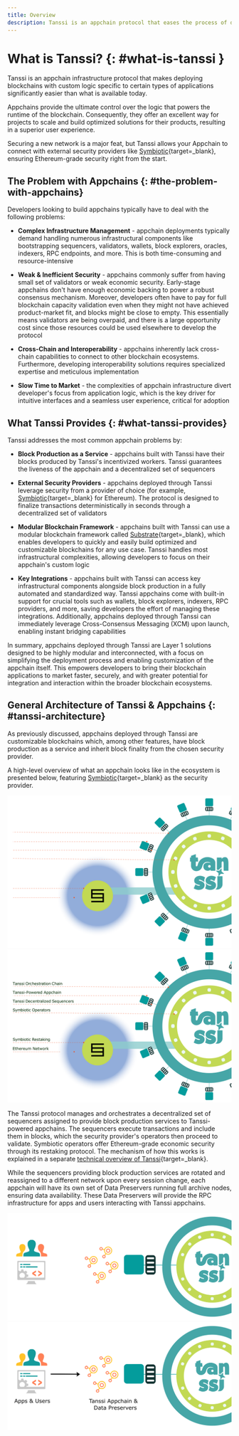 ```yaml
---
title: Overview
description: Tanssi is an appchain protocol that eases the process of deploying appchains so that developers can focus on their custom application logic.
---
```


# What is Tanssi? {: #what-is-tanssi }

Tanssi is an appchain infrastructure protocol that makes deploying blockchains with custom logic specific to certain types of applications significantly easier than what is available today.

Appchains provide the ultimate control over the logic that powers the runtime of the blockchain. Consequently, they offer an excellent way for projects to scale and build optimized solutions for their products, resulting in a superior user experience.

Securing a new network is a major feat, but Tanssi allows your Appchain to connect with external security providers like [Symbiotic](https://symbiotic.fi/){target=\_blank}, ensuring Ethereum-grade security right from the start.

## The Problem with Appchains {: #the-problem-with-appchains}

Developers looking to build appchains typically have to deal with the following problems:

- **Complex Infrastructure Management** - appchain deployments typically demand handling numerous infrastructural components like bootstrapping sequencers, validators, wallets, block explorers, oracles, indexers, RPC endpoints, and more. This is both time-consuming and resource-intensive

- **Weak & Inefficient Security** - appchains commonly suffer from having small set of validators or weak economic security. Early-stage appchains don't have enough economic backing to power a robust consensus mechanism. Moreover, developers often have to pay for full blockchain capacity validation even when they might not have achieved product-market fit, and blocks might be close to empty. This essentially means validators are being overpaid, and there is a large opportunity cost since those resources could be used elsewhere to develop the protocol

- **Cross-Chain and Interoperability** - appchains inherently lack cross-chain capabilities to connect to other blockchain ecosystems. Furthermore, developing interoperability solutions requires specialized expertise and meticulous implementation

- **Slow Time to Market** - the complexities of appchain infrastructure divert developer's focus from application logic, which is the key driver for intuitive interfaces and a seamless user experience, critical for adoption

## What Tanssi Provides {: #what-tanssi-provides}

Tanssi addresses the most common appchain problems by:

- **Block Production as a Service** - appchains built with Tanssi have their blocks produced by Tanssi's incentivized workers. Tanssi guarantees the liveness of the appchain and a decentralized set of sequencers

- **External Security Providers** -  appchains deployed through Tanssi leverage security from a provider of choice (for example, [Symbiotic](https://symbiotic.fi/){target=\_blank} for Ethereum). The protocol is designed to finalize transactions deterministically in seconds through a decentralized set of validators

- **Modular Blockchain Framework** - appchains built with Tanssi can use a modular blockchain framework called [Substrate](https://substrate.io){target=\_blank}, which enables developers to quickly and easily build optimized and customizable blockchains for any use case. Tanssi handles most infrastructural complexities, allowing developers to focus on their appchain's custom logic

- **Key Integrations** - appchains built with Tanssi can access key infrastructural components alongside block production in a fully automated and standardized way. Tanssi appchains come with built-in support for crucial tools such as wallets, block explorers, indexers, RPC providers, and more, saving developers the effort of managing these integrations. Additionally, appchains deployed through Tanssi can immediately leverage Cross-Consensus Messaging (XCM) upon launch, enabling instant bridging capabilities

In summary, appchains deployed through Tanssi are Layer 1 solutions designed to be highly modular and interconnected, with a focus on simplifying the deployment process and enabling customization of the appchain itself. This empowers developers to bring their blockchain applications to market faster, securely, and with greater potential for integration and interaction within the broader blockchain ecosystems.

## General Architecture of Tanssi & Appchains {: #tanssi-architecture}

As previously discussed, appchains deployed through Tanssi are customizable blockchains which, among other features, have block production as a service and inherit block finality from the chosen security provider.

A high-level overview of what an appchain looks like in the ecosystem is presented below, featuring [Symbiotic](https://symbiotic.fi/){target=\_blank} as the security provider.

![High-level overview of an appchain & Tanssi](/images/learn/tanssi/overview/dark-overview-1.webp#only-dark)
![High-level overview of an appchain & Tanssi](/images/learn/tanssi/overview/light-overview-1.webp#only-light)

The Tanssi protocol manages and orchestrates a decentralized set of sequencers assigned to provide block production services to Tanssi-powered appchains. The sequencers execute transactions and include them in blocks, which the security provider's operators then proceed to validate. Symbiotic operators offer Ethereum-grade economic security through its restaking protocol. The mechanism of how this works is explained in a separate [technical overview of Tanssi](/learn/tanssi/technical-features/){target=\_blank}.

While the sequencers providing block production services are rotated and reassigned to a different network upon every session change, each appchain will have its own set of Data Preservers running full archive nodes, ensuring data availability. These Data Preservers will provide the RPC infrastructure for apps and users interacting with Tanssi appchains.

![Data Preservers of an appchain & Tanssi](/images/learn/tanssi/overview/dark-overview-2.webp#only-dark)
![Data Preservers of an appchain & Tanssi](/images/learn/tanssi/overview/light-overview-2.webp#only-light)